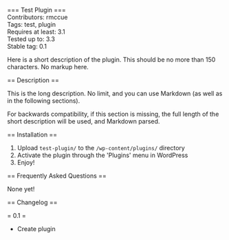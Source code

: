 === Test Plugin ===  
Contributors: rmccue  
Tags: test, plugin  
Requires at least: 3.1  
Tested up to: 3.3  
Stable tag: 0.1  

Here is a short description of the plugin.  This should be no more than 150 characters.  No markup here.

== Description ==

This is the long description.  No limit, and you can use Markdown (as well as in the following sections).

For backwards compatibility, if this section is missing, the full length of the short description will be used, and Markdown parsed.

== Installation ==

1. Upload `test-plugin/` to the `/wp-content/plugins/` directory
2. Activate the plugin through the 'Plugins' menu in WordPress
3. Enjoy!

== Frequently Asked Questions ==

None yet!

== Changelog ==

= 0.1 =

* Create plugin